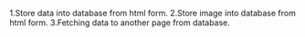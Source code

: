 1.Store data into database from html form.
2.Store image into database from html form.
3.Fetching data to another page from database.
